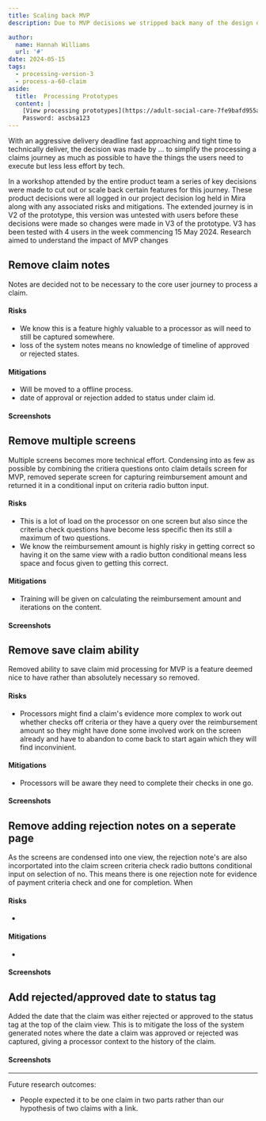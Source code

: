 ```yaml
---
title: Scaling back MVP
description: Due to MVP decisions we stripped back many of the design decisions to accommodate quicker technical delivery. 

author:
  name: Hannah Williams
  url: '#'
date: 2024-05-15
tags:
  - processing-version-3
  - process-a-60-claim
aside:
  title:  Processing Prototypes
  content: |
    [View processing prototypes](https://adult-social-care-7fe9bafd955a.herokuapp.com/version-index?area=Processing) 
    Password: ascbsa123
---
```


With an aggressive delivery deadline fast approaching and tight time to technically deliver, the decision was made by … to simplify the processing a claims journey as much as possible to have the things the users need to execute but less less effort by tech. 

In a workshop attended by the entire product team a series of key decisions were made to cut out or scale back certain features for this journey. These product decisions were all logged in our project decision log held in Mira along with any associated risks and mitigations. The extended journey is in V2 of the prototype, this version was untested with users before these decisions were made so changes were made in V3 of the prototype. V3 has been tested with 4 users in the week commencing 15 May 2024. Research aimed to understand the impact of MVP changes


## Remove claim notes

Notes are decided not to be necessary to the core user journey to process a claim.

#### Risks

- We know this is a feature highly valuable to a processor as will need to still be captured somewhere. 
- loss of the system notes means no knowledge of timeline of approved or rejected states. 

#### Mitigations

- Will be moved to a offline process. 
- date of approval or rejection added to status under claim id.


#### Screenshots



## Remove multiple screens

Multiple screens becomes more technical effort. Condensing into as few as possible by combining the critiera questions onto claim details screen for MVP, removed seperate screen for capturing reimbursement amount and returned it in a conditional input on criteria radio button input. 

#### Risks

- This is a lot of load on the processor on one screen but also since the criteria check questions have become less specific then its still a maximum of two questions. 
- We know the reimbursement amount is highly risky in getting correct so having it on the same view with a radio button conditional means less space and focus given to getting this correct.

#### Mitigations

- Training will be given on calculating the reimbursement amount and iterations on the content.

#### Screenshots



## Remove save claim ability 

Removed ability to save claim mid processing for MVP is a feature deemed nice to have rather than absolutely necessary so removed.

#### Risks

- Processors might find a claim's evidence more complex to work out whether checks off criteria or they have a query over the reimbursement amount so they might have done some involved work on the screen already and have to abandon to come back to start again which they will find inconvinient.  

#### Mitigations

- Processors will be aware they need to complete their checks in one go.

#### Screenshots



## Remove adding rejection notes on a seperate page

As the screens are condensed into one view, the rejection note's are also incorportated into the claim screen criteria check radio buttons conditional input on selection of no. This means there is one rejection note for evidence of payment criteria check and one for completion. When 

#### Risks

- 

#### Mitigations

- 


#### Screenshots


## Add rejected/approved date to status tag

Added the date that the claim was either rejected or approved to the status tag at the top of the claim view. This is to mitigate the loss of the system generated notes where the date a claim was approved or rejected was captured, giving a processor context to the history of the claim. 

#### Screenshots


------


Future research outcomes:
- People expected it to be one claim in two parts rather than our hypothesis of two claims with a link. 


